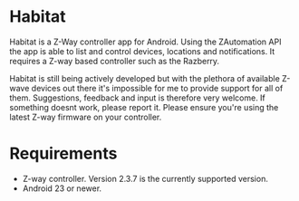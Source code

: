 # Habitat

Habitat is a Z-Way controller app for Android. Using the ZAutomation API the app is able to list and control devices, locations and notifications. It requires a Z-way based controller such as the Razberry.  

Habitat is still being actively developed but with the plethora of available Z-wave devices out there it's impossible for me to provide support for all of them. Suggestions, feedback and input is therefore very welcome. If something doesnt work, please report it. Please ensure you're using the latest Z-way firmware on your controller.

# Requirements

* Z-way controller. Version 2.3.7 is the currently supported version.
* Android 23 or newer. 

